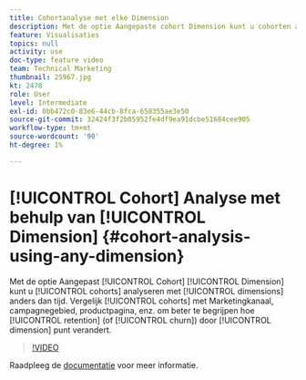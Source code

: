 ```yaml
---
title: Cohortanalyse met elke Dimension
description: Met de optie Aangepaste cohort Dimension kunt u cohorten analyseren met andere dimensies dan de tijd. Vergelijk cohorts per marketingkanaal, campagnegebied, productpagina, enz. om beter te begrijpen hoe het behoud (of het trekken) door afmetingspunt verandert.
feature: Visualisaties
topics: null
activity: use
doc-type: feature video
team: Technical Marketing
thumbnail: 25967.jpg
kt: 2478
role: User
level: Intermediate
exl-id: 0bb472c0-83e6-44cb-8fca-658355ae3e50
source-git-commit: 32424f3f2b05952fe4df9ea91dcbe51684cee905
workflow-type: tm+mt
source-wordcount: '90'
ht-degree: 1%

---
```


# [!UICONTROL Cohort] Analyse met behulp van  [!UICONTROL Dimension] {#cohort-analysis-using-any-dimension}

Met de optie Aangepast [!UICONTROL Cohort] [!UICONTROL Dimension] kunt u [!UICONTROL cohorts] analyseren met [!UICONTROL dimensions] anders dan tijd. Vergelijk [!UICONTROL cohorts] met Marketingkanaal, campagnegebied, productpagina, enz. om beter te begrijpen hoe [!UICONTROL retention] (of [!UICONTROL churn]) door [!UICONTROL dimension] punt verandert.

>[!VIDEO](https://video.tv.adobe.com/v/25967/?quality=12)

Raadpleeg de [documentatie](https://marketing.adobe.com/resources/help/en_US/analytics/analysis-workspace/cohort_analysis.html) voor meer informatie.
